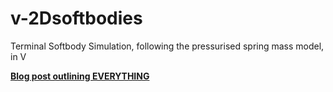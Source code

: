 # v-2Dsoftbodies
Terminal Softbody Simulation, following the pressurised spring mass model, in V

[**Blog post outlining EVERYTHING**](https://blog.l-m.dev/posts/softbody-dynamics-terminal/)
